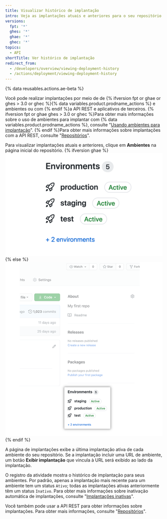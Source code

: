 ```yaml
---
title: Visualizar histórico de implantação
intro: Veja as implantações atuais e anteriores para o seu repositório.
versions:
  fpt: '*'
  ghes: '*'
  ghae: '*'
  ghec: '*'
topics:
  - API
shortTitle: Ver histórico de implantação
redirect_from:
  - /developers/overview/viewing-deployment-history
  - /actions/deployment/viewing-deployment-history
---
```


{% data reusables.actions.ae-beta %}

Você pode realizar implantações por meio de de {% ifversion fpt or ghae or ghes > 3.0 or ghec %}{% data variables.product.prodname_actions %} e ambientes ou com {% endif %}a API REST e aplicativos de terceiros. {% ifversion fpt or ghae ghes > 3.0 or ghec %}Para obter mais informações sobre o uso de ambientes para implantar com {% data variables.product.prodname_actions %}, consulte "[Usando ambientes para implantação](/actions/deployment/using-environments-for-deployment)". {% endif %}Para obter mais informações sobre implantações com a API REST, consulte "[Repositórios](/rest/reference/repos#deployments)".

Para visualizar implantações atuais e anteriores, clique em **Ambientes** na página inicial do repositório.
{% ifversion ghae %}
![Ambientes](/assets/images/enterprise/2.22/environments-sidebar.png){% else %}
![Environments](/assets/images/environments-sidebar.png){% endif %}

A página de implantações exibe a última implantação ativa de cada ambiente do seu repositório. Se a implantação incluir uma URL de ambiente, um botão **Exibir implantação** que vincula à URL será exibido ao lado da implantação.

O registro da atividade mostra o histórico de implantação para seus ambientes. Por padrão, apenas a implantação mais recente para um ambiente tem um status `Ativo`; todas as implantações ativas anteriormente têm um status `Inativo`. Para obter mais informações sobre inativação automática de implantações, consulte "[Implantações inativas](/rest/reference/repos#inactive-deployments)".

Você também pode usar a API REST para obter informações sobre implantações. Para obter mais informações, consulte "[Repositórios](/rest/reference/repos#deployments)".
